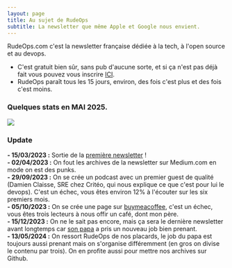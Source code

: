 ```yaml
---
layout: page
title: Au sujet de RudeOps
subtitle: La newsletter que même Apple et Google nous envient.
---
```


RudeOps.com c'est la newsletter française dédiée à la tech, à l'open source et au devops.

- C'est gratuit bien sûr, sans pub d'aucune sorte, et si ça n'est pas déjà fait vous pouvez vous inscrire [ICI](https://rudeops.com). 
- RudeOps paraît tous les 15 jours, environ, des fois c'est plus et des fois c'est moins.

### Quelques stats en MAI 2025.


![](https://archives.rudeops.com/assets/img/stats-rudeops.PNG)

### Update

**- 15/03/2023 :** Sortie de la [première newsletter](https://archives.rudeops.com/2023-03-15-rudeops/) !  
**- 02/04/2023 :** On fout les archives de la newsletter sur Medium.com en mode on est des punks.  
**- 29/09/2023 :** On se crée un podcast avec un premier guest de qualité (Damien Claisse, SRE chez Critéo, qui nous explique ce que c'est pour lui le devops). C'est un échec, vous êtes environ 12% à l'écouter sur les six premiers mois.  
**- 05/10/2023 :** On se crée une page sur [buymeacoffee](https://buymeacoffee.com/rudeops), c'est un échec, vous êtes trois lecteurs à nous offir un café, dont mon père.  
**- 15/12/2023 :** On ne le sait pas encore, mais ça sera le dernière newsletter avant longtemps car [son papa](https://www.linkedin.com/in/cyrilbeaufrere/) a pris un nouveau job bien prenant.  
**- 13/05/2024 :** On ressort RudeOps de nos placards, le job du papa est toujours aussi prenant mais on s'organise différemment (en gros on divise le contenu par trois). On en profite aussi pour mettre nos archives sur Github.  